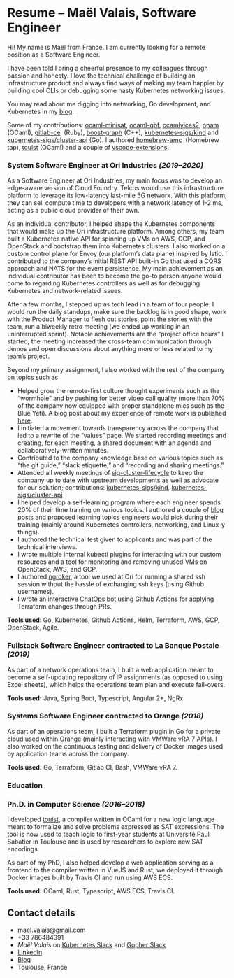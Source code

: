 # Resume – Maël Valais, Software Engineer

Hi! My name is Maël from France. I am currently looking for a remote position as a Software Engineer.

I have been told I bring a cheerful presence to my colleagues through passion and honesty. I love the technical challenge of building an infrastructure product and always find ways of making my team happier by building cool CLIs or debugging some nasty Kubernetes networking issues.

You may read about me digging into networking, Go development, and Kubernetes in my [blog](https://maelvls.dev/).

Some of my contributions: [ocaml-minisat][], [ocaml-qbf][], [ocamlyices2][], [opam][] (OCaml), [gitlab-ce][] 
(Ruby), [boost-graph][] (C++), [kubernetes-sigs/kind](https://github.com/kubernetes-sigs/kind/pulls?q=author%3Amaelvls) and [kubernetes-sigs/cluster-api](https://github.com/kubernetes-sigs/cluster-api/pulls?q=author%3Amaelvls+) (Go). I authored [homebrew-amc][] 
(Homebrew tap), [touist][] (OCaml) and a couple of [vscode-extensions][].


[ocamlyices2]: https://github.com/polazarus/ocamlyices2/pulls?utf8=%E2%9C%93&q=author%3Amaelvls+
[ocaml-minisat]: https://github.com/c-cube/ocaml-minisat/pulls?utf8=%E2%9C%93&q=author%3Amaelvls
[ocaml-qbf]: https://github.com/c-cube/ocaml-qbf/issues?utf8=%E2%9C%93&q=author%3Amaelvls
[opam]: https://github.com/ocaml/opam-repository/pulls?utf8=%E2%9C%93&q=author%3Amaelvls
[gitlab-ce]: https://gitlab.com/gitlab-org/gitlab-ce/merge_requests/1150
[boost-graph]: https://github.com/boostorg/graph/issues?utf8=%E2%9C%93&q=author%3Amaelvls
[homebrew-amc]: https://github.com/maelvls/homebrew-amc
[touist]: https://github.com/touist/touist
[maelvls/awx-gke-terraform]: https://github.com/maelvls/awx-gke-terraform
[maelvls/terraform-touist]: https://github.com/maelvls/terraform-touist
[masters-thesis]: https://drive.google.com/file/d/0B5mz8k-t6PT0N2lINEZYX2duOFU/view
[vehicule-routing-report]: http://homepages.laas.fr/sungueve/Docs/Etu/rapport-ter-aide-humanitaire.pdf
[homebrew-tap-auto-bottles]: https://gist.github.com/maelvls/068af21911c7debc4655cdaa41bbf092
[maelvls/users-grpc]: https://github.com/maelvls/users-grpc
[rust-chat]: https://github.com/maelvls/rust-chat
[touist-server]: https://github.com/maelvls/touist-editor/blob/master/touist-server/src/main.rs
[maelvls.github.io]: https://maelvls.github.io/
[mael.valais@gmail.com]: mailto:mael.valais@gmail.com
[vscode-extensions-github]: https://github.com/maelvls?utf8=%E2%9C%93&tab=repositories&q=vscode&type=&language=
[vscode-extensions]: https://marketplace.visualstudio.com/search?term=maelvalais&target=VSCode&category=All%20categories&sortBy=Relevance
[linus-fuck-kay]: http://lkml.iu.edu/hypermail/linux/kernel/1404.0/01331.html


### System Software Engineer at Ori Industries _(2019–2020)_

As a Software Engineer at Ori Industries, my main focus was to develop an edge-aware version of Cloud Foundry. Telcos would use this infrastructure platform to leverage its low-latency last-mile 5G network. With this platform, they can sell compute time to developers with a network latency of 1-2 ms, acting as a public cloud provider of their own.

  

As an individual contributor, I helped shape the Kubernetes components that would make up the Ori infrastructure platform. Among others, my team built a Kubernetes native API for spinning up VMs on AWS, GCP, and OpenStack and bootstrap them into Kubernetes clusters. I also worked on a custom control plane for Envoy (our platform’s data plane) inspired by Istio. I contributed to the company’s initial REST API built-in Go that used a CQRS approach and NATS for the event persistence. My main achievement as an individual contributor has been to become the go-to person anyone would come to regarding Kubernetes controllers as well as for debugging Kubernetes and network-related issues.

  

After a few months, I stepped up as tech lead in a team of four people. I would run the daily standups, make sure the backlog is in good shape, work with the Product Manager to flesh out stories, point the stories with the team, run a biweekly retro meeting (we ended up working in an uninterrupted sprint). Notable achievements are the “project office hours” I started; the meeting increased the cross-team communication through demos and open discussions about anything more or less related to my team’s project.

Beyond my primary assignment, I also worked with the rest of the company on topics such as

*   Helped grow the remote-first culture thought experiments such as the “wormhole” and by pushing for better video call quality (more than 70% of the company now equipped with proper standalone mics such as the Blue Yeti). A blog post about my experience of remote work is published [here](https://medium.com/@bryony.snelling_26575/mr-remote-working-2c953c121968).
*   I initiated a movement towards transparency across the company that led to a rewrite of the “values” page. We started recording meetings and creating, for each meeting, a shared document with an agenda and collaboratively-written minutes.
*   Contributed to the company knowledge base on various topics such as “the git guide,” “slack etiquette,” and “recording and sharing meetings.”
*   Attended all weekly meetings of [sig-cluster-lifecycle](https://docs.google.com/document/d/1fQNlqsDkvEggWFi51GVxOglL2P1Bvo2JhZlMhm2d-Co/edit#) to keep the company up to date with upstream developments as well as advocate for our solution; contributions: [kubernetes\-sigs/kind](https://github.com/kubernetes-sigs/kind/pulls?q=author%3Amaelvls), [kubernetes\-sigs/cluster-api](https://github.com/kubernetes-sigs/cluster-api/pulls?q=author%3Amaelvls+)
*   I helped develop a self-learning program where each engineer spends 20% of their time training on various topics. I authored a couple of [blog posts](https://maelvls.dev/) and proposed learning topics engineers would pick during their training (mainly around Kubernetes controllers, networking, and Linux-y things).
*   I authored the technical test given to applicants and was part of the technical interviews.
*   I wrote multiple internal kubectl plugins for interacting with our custom resources and a tool for monitoring and removing unused VMs on OpenStack, AWS, and GCP.
*   I authored [ngroker](https://github.com/maelvls/ngroker), a tool we used at Ori for running a shared ssh session without the hassle of exchanging ssh keys (using Github usernames).
*   I wrote an interactive [ChatOps bot](https://github.com/maelvls/gh-actions-chatops) using Github Actions for applying Terraform changes through PRs.

**Tools used**: Go, Kubernetes, Github Actions, Helm, Terraform, AWS, GCP, OpenStack, Agile.

### Fullstack Software Engineer contracted to La Banque Postale _(2019)_

As part of a network operations team, I built a web application meant to become a self-updating repository of IP assignments (as opposed to using Excel sheets), which helps the operations team plan and execute fail-overs.

**Tools used:** Java, Spring Boot, Typescript, Angular 2+, NgRx.

### Systems Software Engineer contracted to Orange _(2018)_

As part of an operations team, I built a Terraform plugin in Go for a private cloud used within Orange (mainly interacting with VMWare vRA 7 APIs). I also worked on the continuous testing and delivery of Docker images used by application teams across the company.

**Tools used:** Go, Terraform, Gitlab CI, Bash, VMWare vRA 7.

### Education

### Ph.D. in Computer Science _(2016–2018)_

I developed [touist](https://github.com/touist/touist), a compiler written in OCaml for a new logic language meant to formalize and solve problems expressed as SAT expressions. The tool is now used to teach logic to first-year students at Université Paul Sabatier in Toulouse and is used by researchers to explore new SAT encodings.

As part of my PhD, I also helped develop a web application serving as a frontend to the compiler written in VueJS and Rust; we deployed it through Docker images built by Travis CI and run using AWS ECS.

**Tools used:** OCaml, Rust, Typescript, AWS ECS, Travis CI.

## Contact details

- mael.valais@gmail.com
- +33 786484391
- _Maël Valais_ on [Kubernetes Slack](https://slack.k8s.io/) and [Gopher Slack](https://gophersinvite.herokuapp.com/)
- [LinkedIn](https://www.linkedin.com/in/maelvalais/)
- [Blog](https://maelvls.dev)
- Toulouse, France
